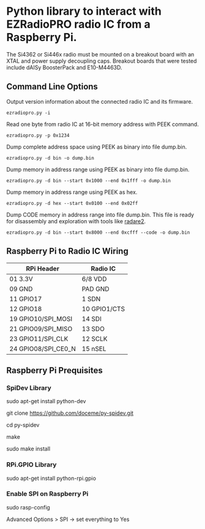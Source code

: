# Python library to interact with EZRadioPRO radio IC from a Raspberry Pi. 

The Si4362 or Si446x radio must be mounted on a breakout board with an XTAL and power supply decoupling caps.
Breakout boards that were tested include dAISy BoosterPack and E10-M4463D.

## Command Line Options

Output version information about the connected radio IC and its firmware.
~~~~
ezradiopro.py -i
~~~~

Read one byte from radio IC at 16-bit memory address with PEEK command.
~~~~
ezradiopro.py -p 0x1234
~~~~

Dump complete address space using PEEK as binary into file dump.bin.
~~~~
ezradiopro.py -d bin -o dump.bin
~~~~

Dump memory in address range using PEEK as binary into file dump.bin.
~~~~
ezradiopro.py -d bin --start 0x1000 --end 0x1fff -o dump.bin
~~~~

Dump memory in address range using PEEK as hex.
~~~~
ezradiopro.py -d hex --start 0x0100 --end 0x02ff
~~~~

Dump CODE memory in address range into file dump.bin. This file is ready for 
disassembly and exploration with tools like [radare2](http://www.radare.org).
~~~~
ezradiopro.py -d bin --start 0x8000 --end 0xcfff --code -o dump.bin
~~~~

## Raspberry Pi to Radio IC Wiring

|RPi Header|Radio IC|
|----|----|
|01 3.3V|6/8 VDD|
|09 GND|PAD GND|
|11 GPIO17|1 SDN|
|12 GPIO18|10 GPIO1/CTS|
|19 GPIO10/SPI_MOSI|14 SDI|
|21 GPIO09/SPI_MISO|13 SDO|
|23 GPIO11/SPI_CLK|12 SCLK|
|24 GPIO08/SPI_CE0_N|15 nSEL|

## Raspberry Pi Prequisites

### SpiDev Library

sudo apt-get install python-dev

git clone https://github.com/doceme/py-spidev.git

cd py-spidev

make

sudo make install

### RPi.GPIO Library

sudo apt-get install python-rpi.gpio

### Enable SPI on Raspberry Pi

sudo rasp-config

Advanced Options > SPI -> set everything to Yes
